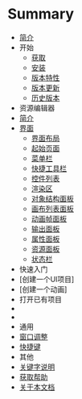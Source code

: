 # Summary
* [简介](/about_cocostudio/zh.md)
* 开始
   * [获取](/getting_cocostudio)
   * [安装](/install)
   * [版本特性](/version_feature/)
   * [版本更新]()
   * [历史版本](/version_history)
* 资源编辑器
 * [简介](/Introduction/zh.md)
 * [界面]()
   * [界面布局](/interface_layout/)
   * [起始页面](start_page)
   * [菜单栏](/menu_bar/)
   * [快捷工具栏](/express_tools_bar/)
   * [控件列表](/wiget_list_bar/)
   * [渲染区](/render_panel/)
   * [对象结构面板](/object_structure_panel/)
   * [画布列表面板](/canvas_list_panel/)
   * [动画帧面板](/animation_frame_panel/)
   * [输出面板](/logout_panel/)
   * [属性面板](/properties_panel/)
   * [资源面板](/resource_panel/)
   * [状态栏](/status_bar/)
* 快速入门
 * [创建一个UI项目]
 * [创建一个动画]
 * 打开已有项目
 * 
 * 
* 通用
 * [窗口调整]()
 * [快捷键]()
* 其他
 * [关键字说明]() 
 * [获取帮助](/contact_support)
 * [关于本文档]()